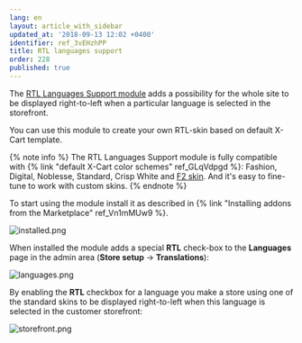 ```yaml
---
lang: en
layout: article_with_sidebar
updated_at: '2018-09-13 12:02 +0400'
identifier: ref_3vEHzhPP
title: RTL languages support
order: 228
published: true
---
```

The [RTL Languages Support module](https://market.x-cart.com/addons/standard-rtl-skin.html "RTL languages support") adds a possibility for the whole site to be displayed right-to-left when a particular language is selected in the storefront.

You can use this module to create your own RTL-skin based on default X-Cart template.

{% note info %}
The RTL Languages Support module is fully compatible with {% link "default X-Cart color schemes" ref_GLqVdpgd %}: Fashion, Digital, Noblesse, Standard, Crisp White and [F2 skin](https://market.x-cart.com/ecommerce-templates/f2.html#product-details-tab-description "RTL languages support"). And it's easy to fine-tune to work with custom skins. 
{% endnote %}

To start using the module install it as described in {% link "Installing addons from the Marketplace" ref_Vn1mMUw9 %}.

![installed.png]({{site.baseurl}}/attachments/ref_3vEHzhPP/installed.png)

When installed the module adds a special **RTL** check-box to the **Languages** page in the admin area (**Store setup** -> **Translations**):

![languages.png]({{site.baseurl}}/attachments/ref_3vEHzhPP/languages.png)

By enabling the **RTL** checkbox for a language you make a store using one of the standard skins to be displayed right-to-left when this language is selected in the customer storefront: 

![storefront.png]({{site.baseurl}}/attachments/ref_3vEHzhPP/storefront.png)
